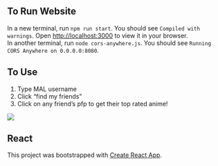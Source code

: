 ## To Run Website

In a new terminal, run `npm run start`. You should see `Compiled with warnings`. Open [http://localhost:3000](http://localhost:3000) to view it in your browser. \
In another terminal, run `node cors-anywhere.js`. You should see `Running CORS Anywhere on 0.0.0.0:8080`. 

## To Use

1. Type MAL username
2. Click “find my friends”
3. Click on any friend’s pfp to get their top rated anime!

![](https://github.com/angela-bi/mal-recommend-react/media/mal-demo.gif)

## React
This project was bootstrapped with [Create React App](https://github.com/facebook/create-react-app).